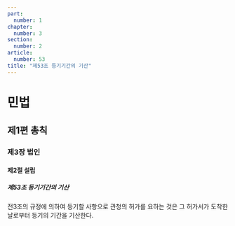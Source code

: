 ```yaml
---
part:
  number: 1
chapter:
  number: 3
section:
  number: 2
article:
  number: 53
title: "제53조 등기기간의 기산"
---
```

# 민법

## 제1편 총칙

### 제3장 법인

#### 제2절 설립

##### 제53조 등기기간의 기산

전3조의 규정에 의하여 등기할 사항으로 관청의 허가를 요하는 것은 그 허가서가 도착한 날로부터 등기의 기간을 기산한다.

